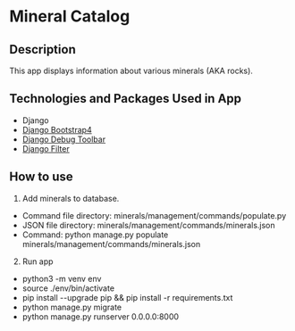 # Mineral Catalog

## Description

This app displays information about various minerals (AKA rocks).

## Technologies and Packages Used in App

* Django
* [Django Bootstrap4](https://pypi.org/project/django-bootstrap4/)
* [Django Debug Toolbar](https://pypi.org/project/django-debug-toolbar/)
* [Django Filter](https://pypi.org/project/django-filter/)

## How to use

1. Add minerals to database.

* Command file directory: minerals/management/commands/populate.py
* JSON file directory: minerals/management/commands/minerals.json
* Command: python manage.py populate minerals/management/commands/minerals.json

2. Run app

* python3 -m venv env
* source ./env/bin/activate
* pip install --upgrade pip && pip install -r requirements.txt
* python manage.py migrate
* python manage.py runserver 0.0.0.0:8000
